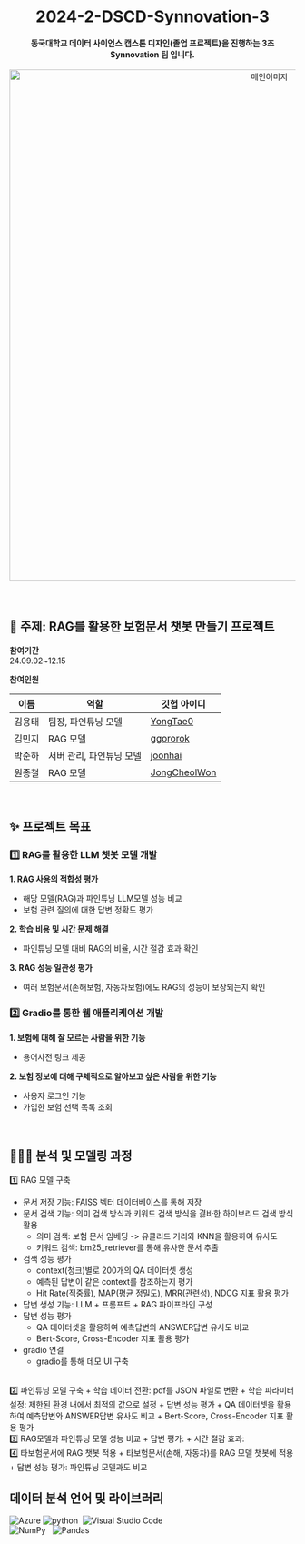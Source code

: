 <h1 align="center"> 2024-2-DSCD-Synnovation-3 </h1>
<div align="center"> <b>동국대학교 데이터 사이언스 캡스톤 디자인(졸업 프로젝트)을 진행하는 3조 Synnovation 팀 입니다.</b> </div> </br>
<div align="center"> <img src="https://github.com/user-attachments/assets/ba0220e7-d89c-41cb-b3ed-8f9d44a05267" alt="메인이미지" width="900"> </div>
</br>
</br>

## 🤖 주제: RAG를 활용한 보험문서 챗봇 만들기 프로젝트

**참여기간**  </br>
24.09.02~12.15 </br>

**참여인원**  </br>

|이름|역할|깃헙 아이디|
|------|---|---|
| 김용태 | 팀장, 파인튜닝 모델 | [YongTae0](https://github.com/YongTae0) |
| 김민지 | RAG 모델 | [ggororok](https://github.com/ggororok) |
| 박준하 | 서버 관리, 파인튜닝 모델 |[joonhai](https://github.com/joonhai)|
| 원종철 | RAG 모델 | [JongCheolWon](https://github.com/JongCheolWon) | 
</br>

## ✨ 프로젝트 목표
### 1️⃣ RAG를 활용한 LLM 챗봇 모델 개발 
**1. RAG 사용의 적합성 평가** 
  - 해당 모델(RAG)과 파인튜닝 LLM모델 성능 비교
  - 보험 관련 질의에 대한 답변 정확도 평가 </br>

**2. 학습 비용 및 시간 문제 해결**
  - 파인튜닝 모델 대비 RAG의 비율, 시간 절감 효과 확인 </br>

**3. RAG 성능 일관성 평가**
  - 여러 보험문서(손해보험, 자동차보험)에도 RAG의 성능이 보장되는지 확인 </br>
  
### 2️⃣ Gradio를 통한 웹 애플리케이션 개발 
**1. 보험에 대해 잘 모르는 사람을 위한 기능** 
- 용어사전 링크 제공

**2. 보험 정보에 대해 구체적으로 알아보고 싶은 사람을 위한 기능**
- 사용자 로그인 기능
- 가입한 보험 선택 목록 조회
</br>

## 🧑🏻‍💻 분석 및 모델링 과정
1️⃣ RAG 모델 구축
+ 문서 저장 기능: FAISS 벡터 데이터베이스를 통해 저장 
+ 문서 검색 기능: 의미 검색 방식과 키워드 검색 방식을 겷바한 하이브리드 검색 방식 활용 
   +  의미 검색: 보험 문서 임베딩 -> 유클리드 거리와 KNN을 활용하여 유사도 
   +  키워드 검색: bm25_retriever를 통해 유사한 문서 추출
+ 검색 성능 평가 
   +  context(청크)별로 200개의 QA 데이터셋 생성 
   +  예측된 답변이 같은 context를 참조하는지 평가 
   +  Hit Rate(적중률), MAP(평균 정밀도), MRR(관련성), NDCG 지표 활용 평가 
+ 답변 생성 기능: LLM + 프롬프트 + RAG 파이프라인 구성  </br>
+ 답변 성능 평가 
   +  QA 데이터셋을 활용하여 예측답변와 ANSWER답변 유사도 비교 
   +  Bert-Score, Cross-Encoder 지표 활용 평가 
+ gradio 연결 
   +  gradio를 통해 데모 UI 구축 
</br>
2️⃣ 파인튜닝 모델 구축
+ 학습 데이터 전환: pdf를 JSON 파일로 변환 
+ 학습 파라미터 설정: 제한된 환경 내에서 최적의 값으로 설정 
+ 답변 성능 평가 
   +  QA 데이터셋을 활용하여 예측답변와 ANSWER답변 유사도 비교 
   +  Bert-Score, Cross-Encoder 지표 활용 평가
</br>
3️⃣ RAG모델과 파인튜닝 모델 성능 비교
+ 답변 평가: 
+ 시간 절감 효과:
</br>
4️⃣ 타보험문서에 RAG 챗봇 적용 
+ 타보험문서(손해, 자동차)를 RAG 모델 챗봇에 적용 
+ 답변 성능 평가: 파인튜닝 모델과도 비교
</br>

## 데이터 분석 언어 및 라이브러리
![Azure](https://img.shields.io/badge/azure-%230072C6.svg?style=for-the-badge&logo=microsoftazure&logoColor=white)
![python](https://img.shields.io/badge/Python-14354C?style=for-the-badge&logo=python&logoColor=white)&nbsp; ![Visual Studio Code](https://img.shields.io/badge/Visual%20Studio%20Code-0078d7.svg?style=for-the-badge&logo=visual-studio-code&logoColor=white) &nbsp;<br>
![NumPy](https://img.shields.io/badge/numpy-%23013243.svg?style=for-the-badge&logo=numpy&logoColor=white) &nbsp; ![Pandas](https://img.shields.io/badge/pandas-%23150458.svg?style=for-the-badge&logo=pandas&logoColor=white) &nbsp; 
</br>

